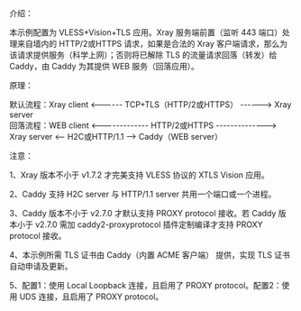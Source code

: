 介绍：

本示例配置为 VLESS+Vision+TLS 应用。Xray 服务端前置（监听 443 端口）处理来自墙内的 HTTP/2或HTTPS 请求，如果是合法的 Xray 客户端请求，那么为该请求提供服务（科学上网）；否则将已解除 TLS 的流量请求回落（转发）给 Caddy，由 Caddy 为其提供 WEB 服务（回落应用）。

原理：

默认流程：Xray client <------ TCP+TLS（HTTP/2或HTTPS） ------> Xray server  
回落流程：WEB client <------------- HTTP/2或HTTPS --------------> Xray server <-- H2C或HTTP/1.1 --> Caddy（WEB server）

注意：

1、Xray 版本不小于 v1.7.2 才完美支持 VLESS 协议的 XTLS Vision 应用。

2、Caddy 支持 H2C server 与 HTTP/1.1 server 共用一个端口或一个进程。

3、Caddy 版本不小于 v2.7.0 才默认支持 PROXY protocol 接收。若 Caddy 版本小于 v2.7.0 需加 caddy2-proxyprotocol 插件定制编译才支持 PROXY protocol 接收。

4、本示例所需 TLS 证书由 Caddy（内置 ACME 客户端） 提供，实现 TLS 证书自动申请及更新。

5、配置1：使用 Local Loopback 连接，且启用了 PROXY protocol。配置2：使用 UDS 连接，且启用了 PROXY protocol。
